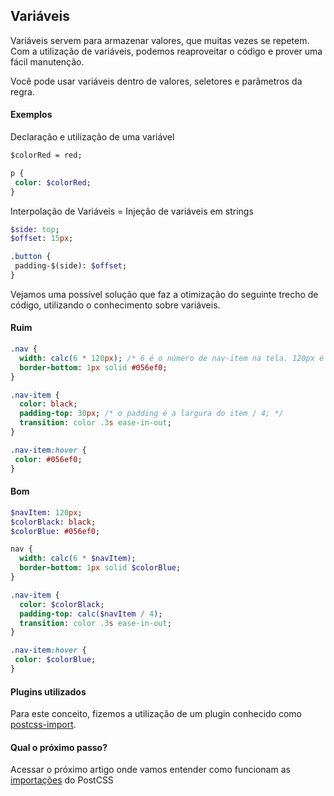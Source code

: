 ## Variáveis

Variáveis servem para armazenar valores, que muitas vezes se repetem.  
Com a utilização de variáveis, podemos reaproveitar o código e prover uma fácil manutenção.

Você pode usar variáveis dentro de valores, seletores e parâmetros da regra.

#### Exemplos

Declaração e utilização de uma variável
```sass
$colorRed = red;

p {
 color: $colorRed;
}
```

Interpolação de Variáveis = Injeção de variáveis em strings
```sass
$side: top;
$offset: 15px;

.button {
 padding-$(side): $offset; 
}
```

Vejamos uma possível solução que faz a otimização do seguinte trecho de código, utilizando o conhecimento sobre variáveis.

#### Ruim
```sass
.nav {
  width: calc(6 * 120px); /* 6 é o número de nav-item na tela. 120px é a largura de cada item. */
  border-bottom: 1px solid #056ef0; 
}

.nav-item {
  color: black;
  padding-top: 30px; /* o padding é a largura do item / 4; */
  transition: color .3s ease-in-out; 
}

.nav-item:hover {
 color: #056ef0;
}

```

#### Bom

```sass
$navItem: 120px;
$colorBlack: black;
$colorBlue: #056ef0;

nav {
  width: calc(6 * $navItem);
  border-bottom: 1px solid $colorBlue;
}

.nav-item {
  color: $colorBlack;
  padding-top: calc($navItem / 4);
  transition: color .3s ease-in-out; 
}

.nav-item:hover {
 color: $colorBlue;
}
```

#### Plugins utilizados
Para este conceito, fizemos a utilização de um plugin conhecido como [postcss-import](https://github.com/postcss/postcss-import).


#### Qual o próximo passo?

Acessar o próximo artigo onde vamos entender como funcionam as [importações](imports.md) do PostCSS